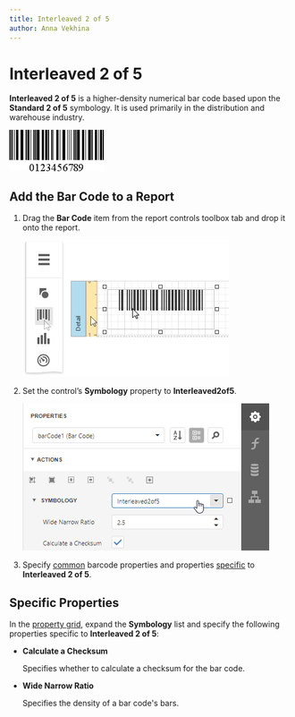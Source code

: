 ```yaml
---
title: Interleaved 2 of 5
author: Anna Vekhina
---
```

# Interleaved 2 of 5

**Interleaved 2 of 5** is a higher-density numerical bar code based upon the **Standard 2 of 5** symbology. It is used primarily in the distribution and warehouse industry.

![](../../../../images/eurd-web-bar-code-interleaved-2-of-5.png)

## Add the Bar Code to a Report

1. Drag the **Bar Code** item from the report controls toolbox tab and drop it onto the report. 

    ![](../../../../images/eurd-web-add-bar-code-to-report.png)

2. Set the control’s **Symbology** property to **Interleaved2of5**. 

    ![](../../../../images/interleaved2of5-in-designer.png)

3. Specify [common](add-bar-codes-to-a-report.md) barcode properties and properties [specific](#specific-properties) to **Interleaved 2 of 5**.

## Specific Properties

In the [property grid](../../report-designer-tools/ui-panels/properties-panel.md), expand the **Symbology** list and specify the following properties specific to **Interleaved 2 of 5**:

* **Calculate a Checksum**

    Specifies whether to calculate a checksum for the bar code.

* **Wide Narrow Ratio**

    Specifies the density of a bar code's bars.
